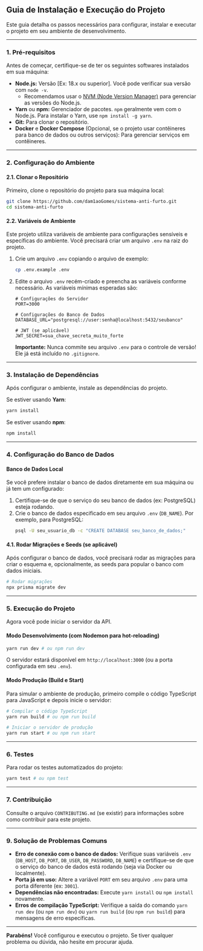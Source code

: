 ## **Guia de Instalação e Execução do Projeto**

Este guia detalha os passos necessários para configurar, instalar e executar o projeto em seu ambiente de desenvolvimento.

-----

### **1. Pré-requisitos**

Antes de começar, certifique-se de ter os seguintes softwares instalados em sua máquina:

  * **Node.js:** Versão [Ex: 18.x ou superior]. Você pode verificar sua versão com `node -v`.
      * Recomendamos usar o [NVM (Node Version Manager)](https://github.com/nvm-sh/nvm) para gerenciar as versões do Node.js.
  * **Yarn** ou **npm:** Gerenciador de pacotes. `npm` geralmente vem com o Node.js. Para instalar o Yarn, use `npm install -g yarn`.
  * **Git:** Para clonar o repositório.
  * **Docker** e **Docker Compose** (Opcional, se o projeto usar contêineres para banco de dados ou outros serviços): Para gerenciar serviços em contêineres.

-----

### **2. Configuração do Ambiente**

#### **2.1. Clonar o Repositório**

Primeiro, clone o repositório do projeto para sua máquina local:

```bash
git clone https://github.com/dam1aoGomes/sistema-anti-furto.git
cd sistema-anti-furto
```

#### **2.2. Variáveis de Ambiente**

Este projeto utiliza variáveis de ambiente para configurações sensíveis e específicas do ambiente. Você precisará criar um arquivo `.env` na raiz do projeto.

1.  Crie um arquivo `.env` copiando o arquivo de exemplo:

    ```bash
    cp .env.example .env
    ```

2.  Edite o arquivo `.env` recém-criado e preencha as variáveis conforme necessário. As variáveis mínimas esperadas são:

    ```
    # Configurações do Servidor
    PORT=3000

    # Configurações do Banco de Dados
    DATABASE_URL="postgresql://user:senha@localhost:5432/seubanco"

    # JWT (se aplicável)
    JWT_SECRET=sua_chave_secreta_muito_forte
    ```

    **Importante:** Nunca commite seu arquivo `.env` para o controle de versão\! Ele já está incluído no `.gitignore`.

-----

### **3. Instalação de Dependências**

Após configurar o ambiente, instale as dependências do projeto.

Se estiver usando **Yarn**:

```bash
yarn install
```

Se estiver usando **npm**:

```bash
npm install
```

-----

### **4. Configuração do Banco de Dados**

#### **Banco de Dados Local**

Se você prefere instalar o banco de dados diretamente em sua máquina ou já tem um configurado:

1.  Certifique-se de que o serviço do seu banco de dados (ex: PostgreSQL) esteja rodando.
2.  Crie o banco de dados especificado em seu arquivo `.env` (`DB_NAME`). Por exemplo, para PostgreSQL:
    ```bash
    psql -U seu_usuario_db -c "CREATE DATABASE seu_banco_de_dados;"
    ```

#### **4.1. Rodar Migrações e Seeds (se aplicável)**

Após configurar o banco de dados, você precisará rodar as migrações para criar o esquema e, opcionalmente, as seeds para popular o banco com dados iniciais.

```bash
# Rodar migrações
npx prisma migrate dev
```

-----

### **5. Execução do Projeto**

Agora você pode iniciar o servidor da API.

#### **Modo Desenvolvimento (com Nodemon para hot-reloading)**

```bash
yarn run dev # ou npm run dev
```

O servidor estará disponível em `http://localhost:3000` (ou a porta configurada em seu `.env`).

#### **Modo Produção (Build e Start)**

Para simular o ambiente de produção, primeiro compile o código TypeScript para JavaScript e depois inicie o servidor:

```bash
# Compilar o código TypeScript
yarn run build # ou npm run build

# Iniciar o servidor de produção
yarn run start # ou npm run start
```

-----

### **6. Testes**

Para rodar os testes automatizados do projeto:

```bash
yarn test # ou npm test
```

-----

### **7. Contribuição**

Consulte o arquivo `CONTRIBUTING.md` (se existir) para informações sobre como contribuir para este projeto.

-----

### **9. Solução de Problemas Comuns**

  * **Erro de conexão com o banco de dados:** Verifique suas variáveis `.env` (`DB_HOST`, `DB_PORT`, `DB_USER`, `DB_PASSWORD`, `DB_NAME`) e certifique-se de que o serviço do banco de dados está rodando (seja via Docker ou localmente).
  * **Porta já em uso:** Altere a variável `PORT` em seu arquivo `.env` para uma porta diferente (ex: `3001`).
  * **Dependências não encontradas:** Execute `yarn install` ou `npm install` novamente.
  * **Erros de compilação TypeScript:** Verifique a saída do comando `yarn run dev` (ou `npm run dev`) ou `yarn run build` (ou `npm run build`) para mensagens de erro específicas.

-----

**Parabéns\!** Você configurou e executou o projeto. Se tiver qualquer problema ou dúvida, não hesite em procurar ajuda.
